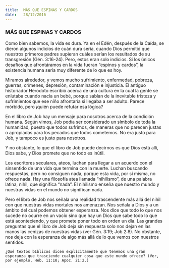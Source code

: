 ```yaml
---
title:  MÁS QUE ESPINAS Y CARDOS
date:   28/12/2016
---
```


### MÁS QUE ESPINAS Y CARDOS

Como bien sabemos, la vida es dura. Ya en el Edén, después de la Caída, se dieron algunos indicios de cuán dura sería, cuando Dios permitió que nuestros primeros padres supieran cuáles serían los resultados de su transgresión (Gén. 3:16-24). Pero, estos eran solo indicios. Si los únicos desafíos que afrontáramos en la vida fueran “espinos y cardos”, la existencia humana sería muy diferente de lo que es hoy.

Miramos alrededor, y vemos mucho sufrimiento, enfermedad, pobreza, guerras, crímenes, depresión, contaminación e injusticia. El antiguo historiador Herodoto escribió acerca de una cultura en la cual la gente se enlutaba cuando nacía un bebé, porque sabían de la inevitable tristeza y sufrimientos que ese niño afrontaría si llegaba a ser adulto. Parece mórbido, pero ¡quién puede refutar esa lógica?

En el libro de Job hay un mensaje para nosotros acerca de la condición humana. Según vimos, Job podía ser considerado un símbolo de toda la humanidad, puesto que todos sufrimos, de maneras que no parecen justas o apropiadas para los pecados que todos cometemos. No era justo para Job, y tampoco es justo para nosotros.

Y no obstante, lo que el libro de Job puede decirnos es que Dios está allí, Dios sabe, y Dios promete que no todo es inútil.

Los escritores seculares, ateos, luchan para llegar a un acuerdo con el sinsentido de una vida que termina con la muerte. Luchan buscando respuestas, pero no consiguen nada, porque esta vida, por sí misma, no ofrece nada. Hay una filosofía atea llamada “nihilismo”, de una palabra latina, nihil, que significa “nada”. El nihilismo enseña que nuestro mundo y nuestras vidas en el mundo no significan nada.

Pero el libro de Job nos señala una realidad trascendente más allá del nihil con que nuestras vidas mortales nos amenazan. Nos señala a Dios y a un ámbito del cual podemos obtener esperanza. Nos dice que todo lo que nos sucede no ocurre en un vacío sino que hay un Dios que sabe todo lo que está aconteciendo, y que promete poner todo en orden un día. Las grandes preguntas que el libro de Job deja sin respuesta solo nos dejan en las manos las cenizas de nuestras vidas (ver Gén. 3:19; Job 2:8). No obstante, nos deja con la esperanza de algo más allá de lo que vemos con nuestros sentidos.

`¿Qué textos bíblicos dicen explícitamente que tenemos una gran esperanza que trasciende cualquier cosa que este mundo ofrece? (Ver, por ejemplo, Heb. 11:10; Apoc. 21:2.)`
